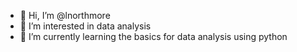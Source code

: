 - 👋 Hi, I’m @lnorthmore
- 👀 I’m interested in data analysis
- 🌱 I’m currently learning the basics for data analysis using python

<!---
lnorthmore/lnorthmore is a ✨ special ✨ repository because its `README.md` (this file) appears on your GitHub profile.
You can click the Preview link to take a look at your changes.
--->
